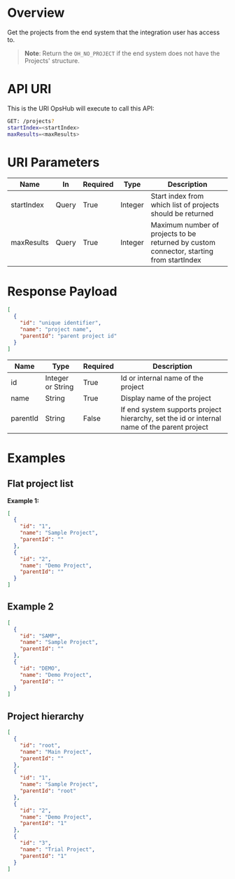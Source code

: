 # Overview
Get the projects from the end system that the integration user has access to.  

>**Note**: Return the `OH_NO_PROJECT` if the end system does not have the Projects' structure.  

# API URI
This is the URI OpsHub will execute to call this API:  

```bash
GET: /projects?
startIndex=<startIndex>
maxResults=<maxResults>
```

# URI Parameters

| Name        | In    | Required | Type    | Description |
|------------|-------|----------|---------|-------------|
| startIndex | Query | True     | Integer | Start index from which list of projects should be returned |
| maxResults | Query | True     | Integer | Maximum number of projects to be returned by custom connector, starting from startIndex |

# Response Payload

```json
[
  {
    "id": "unique identifier",
    "name": "project name",
    "parentId": "parent project id"
  }
]
```

| Name      | Type            | Required | Description |
|-----------|----------------|----------|-------------|
| id        | Integer or String | True     | Id or internal name of the project |
| name      | String          | True     | Display name of the project |
| parentId  | String          | False    | If end system supports project hierarchy, set the id or internal name of the parent project |

# Examples

## Flat project list

**Example 1:**

```json
[
  {
    "id": "1",
    "name": "Sample Project",
    "parentId": ""
  },
  {
    "id": "2",
    "name": "Demo Project",
    "parentId": ""
  }
]
```
## Example 2

```json
[
  {
    "id": "SAMP",
    "name": "Sample Project",
    "parentId": ""
  },
  {
    "id": "DEMO",
    "name": "Demo Project",
    "parentId": ""
  }
]
```
## Project hierarchy

```json
[
  {
    "id": "root",
    "name": "Main Project",
    "parentId": ""
  },
  {
    "id": "1",
    "name": "Sample Project",
    "parentId": "root"
  },
  {
    "id": "2",
    "name": "Demo Project",
    "parentId": "1"
  },
  {
    "id": "3",
    "name": "Trial Project",
    "parentId": "1"
  }
]

```

